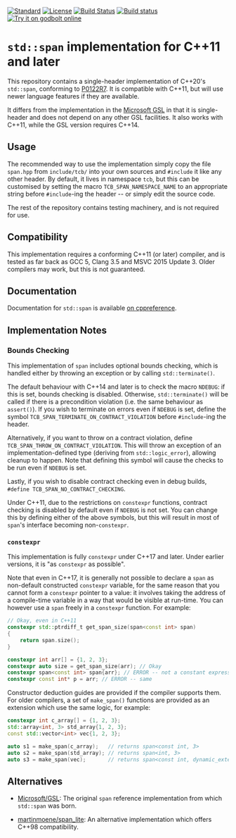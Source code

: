 
[![Standard](https://img.shields.io/badge/c%2B%2B-11/14/17/20-blue.svg)](https://en.wikipedia.org/wiki/C%2B%2B#Standardization)
[![License](https://img.shields.io/badge/license-BSL-blue.svg)](http://www.boost.org/LICENSE_1_0.txt)
[![Build Status](https://travis-ci.org/tcbrindle/span.svg?branch=master)](https://travis-ci.org/tcbrindle/span)
[![Build status](https://ci.appveyor.com/api/projects/status/ow7cj56s108fs439/branch/master?svg=true)](https://ci.appveyor.com/project/tcbrindle/span/branch/master)
[![Try it on godbolt online](https://img.shields.io/badge/on-godbolt-blue.svg)](https://godbolt.org/z/-vlZZR) 

`std::span` implementation for C++11 and later
==============================================

This repository contains a single-header implementation of C++20's `std::span`,
conforming to [P0122R7](http://www.open-std.org/jtc1/sc22/wg21/docs/papers/2018/p0122r7.pdf).
It is compatible with C++11, but will use newer language features if they
are available.

It differs from the implementation in the [Microsoft GSL](https://github.com/Microsoft/GSL/)
in that it is single-header and does not depend on any other GSL facilities. It
also works with C++11, while the GSL version requires C++14.

Usage
-----

The recommended way to use the implementation simply copy the file `span.hpp`
from `include/tcb/` into your own sources and `#include` it like
any other header. By default, it lives in namespace `tcb`, but this can be
customised by setting the macro `TCB_SPAN_NAMESPACE_NAME` to an appropriate string
before `#include`-ing the header -- or simply edit the source code.

The rest of the repository contains testing machinery, and is not required for
use.

Compatibility
-------------

This implementation requires a conforming C++11 (or later) compiler,  and is tested as far
back as GCC 5, Clang 3.5 and MSVC 2015 Update 3. Older compilers may work, but this is not guaranteed.

Documentation
-------------

Documentation for `std::span` is available [on cppreference](https://en.cppreference.com/w/cpp/container/span).

Implementation Notes
--------------------

### Bounds Checking ###

This implementation of `span` includes optional bounds checking, which is handled
either by throwing an exception or by calling `std::terminate()`.

The default behaviour with C++14 and later is to check the macro `NDEBUG`:
if this is set, bounds checking is disabled. Otherwise, `std::terminate()` will
be called if there is a precondition violation (i.e. the same behaviour as
`assert()`). If you wish to terminate on errors even if `NDEBUG` is set, define
the symbol `TCB_SPAN_TERMINATE_ON_CONTRACT_VIOLATION` before `#include`-ing the
header.

Alternatively, if you want to throw on a contract violation, define
`TCB_SPAN_THROW_ON_CONTRACT_VIOLATION`. This will throw an exception of an
implementation-defined type (deriving from `std::logic_error`), allowing
cleanup to happen. Note that defining this symbol will cause the checks to be
run even if `NDEBUG` is set.

Lastly, if you wish to disable contract checking even in debug builds,
`#define TCB_SPAN_NO_CONTRACT_CHECKING`.

Under C++11, due to the restrictions on `constexpr` functions, contract checking
is disabled by default even if `NDEBUG` is not set. You can change this by
defining either of the above symbols, but this will result in most of `span`'s
interface becoming non-`constexpr`.

### `constexpr` ###

This implementation is fully `constexpr` under C++17 and later. Under earlier
versions, it is "as `constexpr` as possible".

Note that even in C++17, it is generally not possible to declare a `span`
as non-default constructed `constexpr` variable, for the same reason that you
cannot form a `constexpr` pointer to a value: it involves taking the address of
a compile-time variable in a way that would be visible at run-time.
You can however use a `span` freely in a `constexpr` function. For example:

```cpp
// Okay, even in C++11
constexpr std::ptrdiff_t get_span_size(span<const int> span)
{
    return span.size();
}

constexpr int arr[] = {1, 2, 3};
constexpr auto size = get_span_size(arr); // Okay
constexpr span<const int> span{arr}; // ERROR -- not a constant expression
constexpr const int* p = arr; // ERROR -- same
```

Constructor deduction guides are provided if the compiler supports them. For
older compilers, a set of `make_span()` functions are provided as an extension
which use the same logic, for example:

   ```cpp
   constexpr int c_array[] = {1, 2, 3};
   std::array<int, 3> std_array{1, 2, 3};
   const std::vector<int> vec{1, 2, 3};

   auto s1 = make_span(c_array);   // returns span<const int, 3>
   auto s2 = make_span(std_array); // returns span<int, 3>
   auto s3 = make_span(vec);       // returns span<const int, dynamic_extent>
   ```

Alternatives
------------

* [Microsoft/GSL](https://github.com/Microsoft/GSL): The original `span` reference
  implementation from which `std::span` was born.
  
* [martinmoene/span_lite](https://github.com/martinmoene/span-lite): An
  alternative implementation which offers C++98 compatibility.

